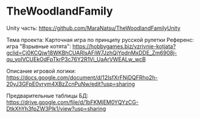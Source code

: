 # TheWoodlandFamily
Unity часть: https://github.com/MaraNatsu/TheWoodlandFamilyUnity

Тема проекта: Карточная игра по принципу русской рулетки
Референс: игра "Взрывные котята": https://hobbygames.biz/vzrivnie-kotjata?gclid=Cj0KCQjw18WKBhCUARIsAFiW7JzhQjYpdnMxDDE_Zm6908j-qu_yoIVCUEkOdFpTkrP3c76Y2R1Vi_UaArVWEALw_wcB

Описание игровой логики:
https://docs.google.com/document/d/12IsfXrFNjDQFRho2h-20yJ3GFpE0vrym4XBzZcnPuNw/edit?usp=sharing

Предварительные таблицы БД:
https://drive.google.com/file/d/1bFKMjEM0YQYzCG-DtkXhYh3fpZW3Plk1/view?usp=sharing

